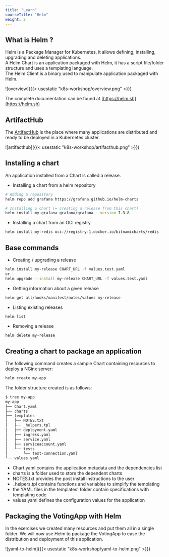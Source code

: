 ```yaml
---
title: "Learn"
courseTitle: "Helm"
weight: 2
---
```


## What is Helm ?

Helm is a Package Manager for Kubernetes, it allows defining, installing, upgrading and deleting applications.  
A Helm Chart is an application packaged with Helm, it has a script file/folder structure and uses a templating language.  
The Helm Client is a binary used to manipulate application packaged with Helm.

![overview]({{< usestatic "k8s-workshop/overview.png" >}})


The complete documentation can be found at [https://helm.sh](https://helm.sh)

## ArtifactHub

The [ArtifactHub](https://artifacthub.io) is the place where many applications are distributed and ready to be deployed in a Kubernetes cluster.


![artifacthub]({{< usestatic "k8s-workshop/artifacthub.png" >}})

## Installing a chart

An application installed from a Chart is called a release.

- Installing a chart from a helm repository

```bash
# Adding a repository
helm repo add grafana https://grafana.github.io/helm-charts

# Installing a chart (= creating a release from this chart)
helm install my-grafana grafana/grafana --version 7.3.8
```

- Installing a chart from an OCI registry

```bash
helm install my-redis oci://registry-1.docker.io/bitnamicharts/redis
```

## Base commands

- Creating / upgrading a release

```bash
helm install my-release CHART_URL -f values.test.yaml
or
helm upgrade --install my-release CHART_URL -f values.test.yaml
```

- Getting information about a given release

```bash
helm get all/hooks/manifest/notes/values my-release
```

- Listing existing releases

```bash
helm list
```

- Removing a release

```bash
helm delete my-release
```

## Creating a chart to package an application

The following command creates a sample Chart containing resources to deploy a NGinx server:

```bash
helm create my-app
```

The folder structure created is as follows:

```bash
$ tree my-app
my-app
├── Chart.yaml
├── charts
├── templates
│   ├── NOTES.txt
│   ├── _helpers.tpl
│   ├── deployment.yaml
│   ├── ingress.yaml
│   ├── service.yaml
│   ├── serviceaccount.yaml
│   └── tests
│       └── test-connection.yaml
└── values.yaml
```

- Chart.yaml contains the application metadata and the dependencies list
- charts is a folder used to store the dependent charts
- NOTES.txt provides the post install instructions to the user
- _helpers.tpl contains functions and variables to simplify the templating
- the YAML files in the templates' folder contain specifications with templating code
- values.yaml defines the configuration values for the application

## Packaging the VotingApp with Helm

In the exercises we created many resources and put them all in a single folder. We will now use Helm to package the VotingApp to ease the distribution and deployment of this application.

![yaml-to-helm]({{< usestatic "k8s-workshop/yaml-to-helm.png" >}})

